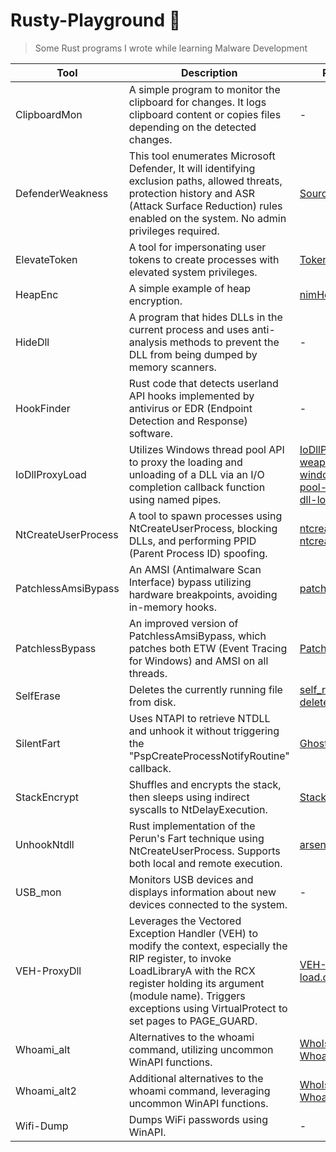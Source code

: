 # Rusty-Playground :crab:
> Some Rust programs I wrote while learning Malware Development 

| Tool                | Description                                                                                                                                             | Reference(s)                                                                                                                                                                |
|---------------------|---------------------------------------------------------------------------------------------------------------------------------------------------------|----------------------------------------------------------------------------------------------------------------------------------------------------------------------------|
| ClipboardMon        | A simple program to monitor the clipboard for changes. It logs clipboard content or copies files depending on the detected changes.                                                | -                                                                                                         |
| DefenderWeakness    | This tool enumerates Microsoft Defender, It will identifying exclusion paths, allowed threats, protection history and ASR (Attack Surface Reduction) rules enabled on the system. No admin privileges required. | [Source](https://twitter.com/VakninHai/status/1796628601535652289)                                                                 |
| ElevateToken        | A tool for impersonating user tokens to create processes with elevated system privileges.                                                                           | [Token::elevate](https://github.com/gentilkiwi/mimikatz/blob/master/mimikatz/modules/kuhl_m_token.c)                                                                  |
| HeapEnc             | A simple example of heap encryption.                                                                                                                       | [nimHeapEnc](https://github.com/nbaertsch/nimHeapEnc)                                                                                                                  |
| HideDll             | A program that hides DLLs in the current process and uses anti-analysis methods to prevent the DLL from being dumped by memory scanners.                      | -                                                                                                         |
| HookFinder          | Rust code that detects userland API hooks implemented by antivirus or EDR (Endpoint Detection and Response) software.                                                                                  | -                                                                                                         |
| IoDllProxyLoad      | Utilizes Windows thread pool API to proxy the loading and unloading of a DLL via an I/O completion callback function using named pipes.             | [IoDllProxyLoad](https://github.com/fin3ss3g0d/IoDllProxyLoad) <br> [weaponizing-windows-thread-pool-apis-proxying-dll-loads](https://fin3ss3g0d.net/index.php/2024/03/18/weaponizing-windows-thread-pool-apis-proxying-dll-loads/) |
| NtCreateUserProcess | A tool to spawn processes using NtCreateUserProcess, blocking DLLs, and performing PPID (Parent Process ID) spoofing.                                                                                | [ntcreateuserprocess_1](https://offensivedefence.co.uk/posts/ntcreateuserprocess/) <br> [ntcreateuserprocess_2](https://captmeelo.com/redteam/maldev/2022/05/10/ntcreateuserprocess.html)                         |
| PatchlessAmsiBypass | An AMSI (Antimalware Scan Interface) bypass utilizing hardware breakpoints, avoiding in-memory hooks.                                                                                                              | [patchless_amsi](https://gist.github.com/CCob/fe3b63d80890fafeca982f76c8a3efdf)                                                                                           |
| PatchlessBypass     | An improved version of PatchlessAmsiBypass, which patches both ETW (Event Tracing for Windows) and AMSI on all threads.                                                                           | [PatchlessHook](https://github.com/ScriptIdiot/sleepmask_PatchlessHook/)                                                                                                   |
| SelfErase           | Deletes the currently running file from disk.                                                                                                                | [self_remove](https://github.com/Enelg52/OffensiveGo/tree/main/self_remove) <br> [delete-self-poc](https://github.com/LloydLabs/delete-self-poc)                        |
| SilentFart          | Uses NTAPI to retrieve NTDLL and unhook it without triggering the "PspCreateProcessNotifyRoutine" callback.                                                         | [GhostFart](https://github.com/mansk1es/GhostFart)                                                                                                                   |
| StackEncrypt        | Shuffles and encrypts the stack, then sleeps using indirect syscalls to NtDelayExecution.                                                                        | [StackMask](https://github.com/WKL-Sec/StackMask)                                                                                                                      |
| UnhookNtdll         | Rust implementation of the Perun's Fart technique using NtCreateUserProcess. Supports both local and remote execution.                        | [arsenal-rs](https://github.com/memN0ps/arsenal-rs)                                                                                                                    |
| USB_mon             | Monitors USB devices and displays information about new devices connected to the system.                                                                                       | -                                                                                                         |
| VEH-ProxyDll        | Leverages the Vectored Exception Handler (VEH) to modify the context, especially the RIP register, to invoke LoadLibraryA with the RCX register holding its argument (module name). Triggers exceptions using VirtualProtect to set pages to PAGE_GUARD. | [VEH-DLL-proxy-load.c](https://github.com/kleiton0x00/Proxy-DLL-Loads/blob/main/VEH-DLL-proxy-load.c)                                                                     |
| Whoami_alt          | Alternatives to the whoami command, utilizing uncommon WinAPI functions.                                                                                         | [WhoIsWho](https://github.com/MzHmO/WhoIsWho) <br> [WhoamiAlternatives](https://twitter.com/vxunderground/status/1720265558501794288)                                     |
| Whoami_alt2         | Additional alternatives to the whoami command, leveraging uncommon WinAPI functions.                                                                                         | [WhoIsWho](https://github.com/MzHmO/WhoIsWho) <br> [WhoamiAlternatives](https://twitter.com/vxunderground/status/1720265558501794288)                                     |
| Wifi-Dump           | Dumps WiFi passwords using WinAPI.                                                                                                                           | -                                                                                                         |
